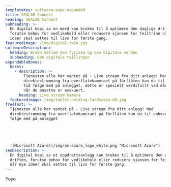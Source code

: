 ```yaml
---
templateKey: software-page-expanded
title: SEALAB Connect
heading: SEALAB Connect
subheading: >-
  En digital kopi av en merd kan brukes til å optimere den daglige driften,
  forutse behov for vedlikehold eller redusere sjansen for feiltrinn når nye
  ideer skal settes til livs for første gang. 
featuredimage: /img/digital-twin.jpg
softwareDescription:
  heading: Broen mellom den fysiske og den digitale verden
  subheading: Den digitale tvillingen
expandableBoxes:
  boxes:
    - description: >-
        Tjenesten alle har ventet på - Live stream fra ditt anlegg! Med
        direktestrømming fra overflatekameraet på fôrflåten kan du til enhver
        tid følge med på anlegget, dette er spesielt verdifullt ved dårlig vær
        når de ansatte er evakuert.
      heading: Live stream kamera
  featuredimage: /img/tablet-holding-landscape-80.jpg
freeText: >-
  Tjenesten alle har ventet på - Live stream fra ditt anlegg! Med
  direktestrømming fra overflatekameraet på fôrflåten kan du til enhver tid
  følge med på anlegget





  ![Microsoft Azure](/img/ms-azure_logo_white.png "Microsoft Azure")
seoDescription: >-
  En digital kopi av et oppdrettsanlegg kan brukes til å optimere den daglige
  driften, forutse behov for vedlikehold eller redusere sjansen for feiltrinn
  når nye ideer skal settes til livs for første gang.
---
```


Yoyo

